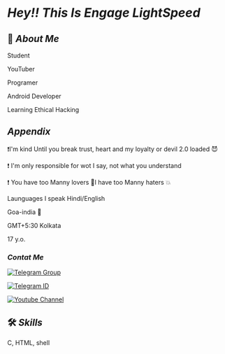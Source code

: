 # *Hey!! This Is Engage LightSpeed*
## 🚀 *About Me*

Student 

YouTuber

Programer 

Android Developer

Learning Ethical Hacking


## *Appendix*

❗I'm kind Until you break trust, heart and my loyalty or devil 2.0 loaded 😈

❗ I'm only responsible for wot I say, not what you understand  

❗ You have too Manny lovers 🤍I have too Manny haters 💥

 Launguages I speak Hindi/English

 Goa-india 🤍 

 GMT+5:30 Kolkata

 17 y.o. 






 ### *Contat Me*

[![Telegram Group](https://img.shields.io/badge/Telegram%20-Group-blue)](https://telegram.me/RN10support)

[![Telegram ID](https://img.shields.io/badge/Telegram%20-ID-blue)](https://telegram.me/DrTK001)

[![Youtube Channel](https://img.shields.io/badge/YouTube-Channel-red)](https://www.youtube.com/channel/UCOnT10XSSonfD6O2OPVvJew)
## 🛠 *Skills*
C, HTML, shell
